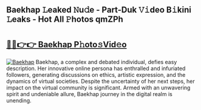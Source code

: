 ## Baekhap 𝙻eaked 𝙽u𝚍e - Part-Duk 𝚅𝚒deo B𝚒kini 𝙻eaks - Hot All 𝙿hotos qmZPh

# <h2><a href="http://ld0j0h6.urlbe.top/?page=Baekhap">🔗🔗👉👉 Baekhap P𝚑oto𝚜Vid𝚎o</a></h2>

[![Baekhap](https://i.imgur.com/eBuTRDB.gif)](http://ld0j0h6.urlbe.top/?page=Baekhap)
Baekhap, a complex and debated individual, defies easy description. Her innovative online persona has enthralled and infuriated followers, generating discussions on ethics, artistic expression, and the dynamics of virtual societies. Despite the uncertainty of her next steps, her impact on the virtual community is significant. Armed with an unwavering spirit and undeniable allure, Baekhap journey in the digital realm is unending.
